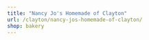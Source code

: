 ```yaml
---
title: "Nancy Jo's Homemade of Clayton"
url: /clayton/nancy-jos-homemade-of-clayton/
shop: bakery
---
```

